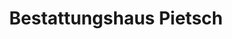 ---
title: "Bestattungshaus Pietsch"
url: /osnabrueck/bestattungshaus-pietsch/
shop: Bestattungen
---